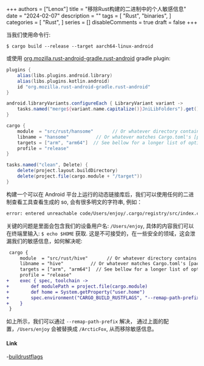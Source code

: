 +++
authors = ["Lenox"]
title = "移除Rust构建的二进制中的个人敏感信息"
date = "2024-02-07"
description = ""
tags = [
    "Rust",
    "binaries",
]
categories = [
    "Rust",
]
series = []
disableComments = true
draft = false
+++

当我们使用命令行: 

`$ cargo build --release --target aarch64-linux-android` 

或使用 [org.mozilla.rust-android-gradle.rust-android](https://github.com/mozilla/rust-android-gradle) gradle plugin: 

```groovy
plugins {
    alias(libs.plugins.android.library)
    alias(libs.plugins.kotlin.android)
    id "org.mozilla.rust-android-gradle.rust-android"
}

android.libraryVariants.configureEach { LibraryVariant variant ->
    tasks.named("merge${variant.name.capitalize()}JniLibFolders").get().dependsOn 'cargoBuild'
}

cargo {
    module  = "src/rust/hansome"       // Or whatever directory contains your Cargo.toml
    libname = "hansome"          // Or whatever matches Cargo.toml's [package] name.
    targets = ["arm", "arm64"]  // See bellow for a longer list of options
    profile = "release"
}

tasks.named("clean", Delete) {
    delete(project.layout.buildDirectory)
    delete(project.file(cargo.module + "/target"))
}
```

构建一个可以在 Android 平台上运行的动态链接库后，我们可以使用任何的二进制查看工具查看生成的 so, 会有很多明文的字符串, 例如：

```txt
error: entered unreachable code/Users/enjoy/.cargo/registry/src/index.crates.io-6f17d22bba15001f/serde_json-1.0.138/src/de.rsstruct 
```

关键的问题是里面会包含我们的设备用户名: `/Users/enjoy`, 具体的内容我们可以在终端里输入: `$ echo $HOME` 获取.
这是不可接受的，在一些安全的领域，这会泄漏我们的敏感信息，如何解决呢:

```diff
 cargo {
     module  = "src/rust/hive"       // Or whatever directory contains your Cargo.toml
     libname = "hive"          // Or whatever matches Cargo.toml's [package] name.
     targets = ["arm", "arm64"]  // See bellow for a longer list of options
     profile = "release"
+    exec { spec, toolchain ->
+        def modulePath = project.file(cargo.module)
+        def home = System.getProperty("user.home")
+        spec.environment("CARGO_BUILD_RUSTFLAGS", "--remap-path-prefix=$home=/ArcticFox --remap-path-prefix=${modulePath}=/BlueWhale")
+    }
 }
```

如上所示，我们可以通过 `--remap-path-prefix` 解决， 通过上面的配置，`/Users/enjoy` 会被替换成 `/ArcticFox`, 从而移除敏感信息。

#### Link
-[buildrustflags](https://doc.rust-lang.org/cargo/reference/config.html#buildrustflags)
